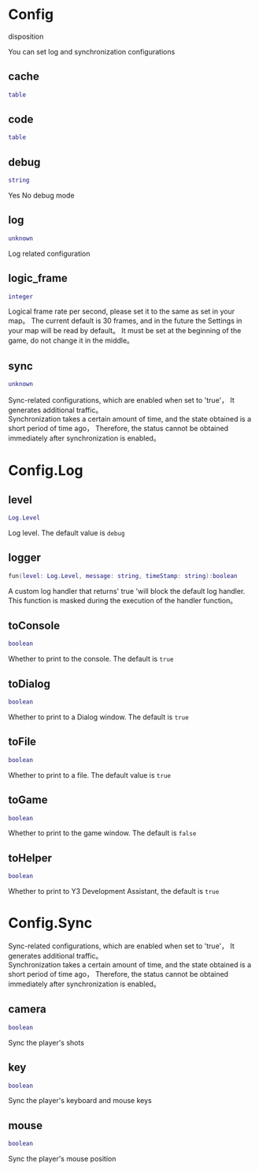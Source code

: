 # Config

disposition

You can set log and synchronization configurations

## cache

```lua
table
```

## code

```lua
table
```

## debug

```lua
string
```

 Yes No debug mode
## log

```lua
unknown
```

 Log related configuration
## logic_frame

```lua
integer
```

Logical frame rate per second, please set it to the same as set in your map。
The current default is 30 frames, and in the future the Settings in your map will be read by default。
It must be set at the beginning of the game, do not change it in the middle。
## sync

```lua
unknown
```

 Sync-related configurations, which are enabled when set to 'true'，
 It generates additional traffic。  
 Synchronization takes a certain amount of time, and the state obtained is a short period of time ago，
 Therefore, the status cannot be obtained immediately after synchronization is enabled。  

# Config.Log

## level

```lua
Log.Level
```

Log level. The default value is `debug`
## logger

```lua
fun(level: Log.Level, message: string, timeStamp: string):boolean
```

A custom log handler that returns' true 'will block the default log handler. This function is masked during the execution of the handler function。
## toConsole

```lua
boolean
```

Whether to print to the console. The default is `true`
## toDialog

```lua
boolean
```

Whether to print to a Dialog window. The default is `true`
## toFile

```lua
boolean
```

Whether to print to a file. The default value is `true`
## toGame

```lua
boolean
```

Whether to print to the game window. The default is `false`
## toHelper

```lua
boolean
```

Whether to print to Y3 Development Assistant, the default is `true`

# Config.Sync

 Sync-related configurations, which are enabled when set to 'true'，
 It generates additional traffic。  
 Synchronization takes a certain amount of time, and the state obtained is a short period of time ago，
 Therefore, the status cannot be obtained immediately after synchronization is enabled。  

## camera

```lua
boolean
```

Sync the player's shots
## key

```lua
boolean
```

Sync the player's keyboard and mouse keys
## mouse

```lua
boolean
```

Sync the player's mouse position

